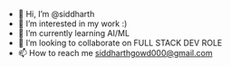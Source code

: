 - 👋 Hi, I’m @siddharth
- 👀 I’m interested in my work :)
- 🌱 I’m currently learning AI/ML
- 💞️ I’m looking to collaborate on FULL STACK DEV ROLE
- 📫 How to reach me siddharthgowd000@gmail.com

<!---
siddharthgowdk/siddharthgowdk is a ✨ special ✨ repository because its `README.md` (this file) appears on your GitHub profile.
You can click the Preview link to take a look at your changes.
--->
